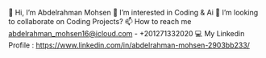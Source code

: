 👋 Hi, I’m Abdelrahman Mohsen
👀 I’m interested in Coding & Ai
💞️ I’m looking to collaborate on Coding Projects?
📫 How to reach me abdelrahman_mohsen16@icloud.com - +201271332020
💻 My Linkedin Profile : https://www.linkedin.com/in/abdelrahman-mohsen-2903bb233/


<!--
**Boodiiz/Boodiiz** is a ✨ _special_ ✨ repository because its `README.md` (this file) appears on your GitHub profile.

Here are some ideas to get you started:

- 🔭 I’m currently working on ...
- 🌱 I’m currently learning ...
- 👯 I’m looking to collaborate on ...
- 🤔 I’m looking for help with ...
- 💬 Ask me about ...
- 📫 How to reach me: ...
- 😄 Pronouns: ...
- ⚡ Fun fact: ...
